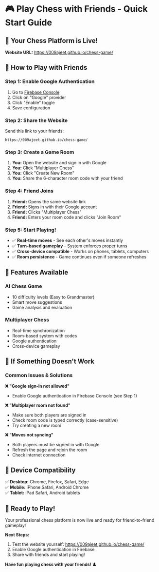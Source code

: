 # 🎮 Play Chess with Friends - Quick Start Guide

## 🚀 **Your Chess Platform is Live!**

**Website URL:** https://009ajeet.github.io/chess-game/

## 👥 **How to Play with Friends**

### **Step 1: Enable Google Authentication**
1. Go to [Firebase Console](https://console.firebase.google.com/project/my-app-ef9e2/authentication/providers)
2. Click on "Google" provider
3. Click "Enable" toggle
4. Save configuration

### **Step 2: Share the Website**
Send this link to your friends:
```
https://009ajeet.github.io/chess-game/
```

### **Step 3: Create a Game Room**
1. **You:** Open the website and sign in with Google
2. **You:** Click "Multiplayer Chess" 
3. **You:** Click "Create New Room"
4. **You:** Share the 6-character room code with your friend

### **Step 4: Friend Joins**
1. **Friend:** Opens the same website link
2. **Friend:** Signs in with their Google account
3. **Friend:** Clicks "Multiplayer Chess"
4. **Friend:** Enters your room code and clicks "Join Room"

### **Step 5: Start Playing!**
- ✅ **Real-time moves** - See each other's moves instantly
- ✅ **Turn-based gameplay** - System enforces proper turns
- ✅ **Cross-device compatible** - Works on phones, tablets, computers
- ✅ **Room persistence** - Game continues even if someone refreshes

## 🎯 **Features Available**

### **AI Chess Game**
- 10 difficulty levels (Easy to Grandmaster)
- Smart move suggestions
- Game analysis and evaluation

### **Multiplayer Chess**
- Real-time synchronization
- Room-based system with codes
- Google authentication
- Cross-device gameplay

## 🔧 **If Something Doesn't Work**

### **Common Issues & Solutions**

**❌ "Google sign-in not allowed"**
- Enable Google authentication in Firebase Console (see Step 1)

**❌ "Multiplayer room not found"**
- Make sure both players are signed in
- Check room code is typed correctly (case-sensitive)
- Try creating a new room

**❌ "Moves not syncing"**
- Both players must be signed in with Google
- Refresh the page and rejoin the room
- Check internet connection

## 📱 **Device Compatibility**

✅ **Desktop:** Chrome, Firefox, Safari, Edge  
✅ **Mobile:** iPhone Safari, Android Chrome  
✅ **Tablet:** iPad Safari, Android tablets  

## 🎉 **Ready to Play!**

Your professional chess platform is now live and ready for friend-to-friend gameplay!

**Next Steps:**
1. Test the website yourself: https://009ajeet.github.io/chess-game/
2. Enable Google authentication in Firebase
3. Share with friends and start playing!

**Have fun playing chess with your friends! ♟️**
